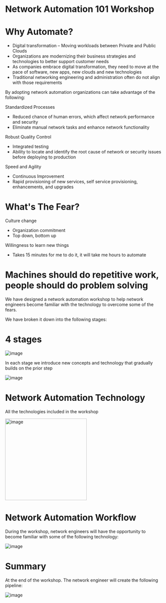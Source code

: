 
# Network Automation 101 Workshop

# Why Automate?

* Digital transformation – Moving workloads between Private and Public Clouds
* Organizations are modernizing their business strategies and technologies to better support customer needs
* As companies embrace digital transformation, they need to move at the pace of software, new apps, new clouds and new technologies
* Traditional networking engineering and administration often do not align with those requirements

By adopting network automation organizations can take advantage of the following:

Standardized Processes
*  Reduced chance of human errors, which affect network performance and security
*  Eliminate manual network tasks and enhance network functionality

Robust Quality Control
*  Integrated testing
*  Ability to locate and identify the root cause of network or security issues before deploying to production
  
Speed and Agility
*  Continuous Improvement
*  Rapid provisioning of new services, self service provisioning, enhancements, and upgrades

# What's The Fear?

Culture change
*  Organization commitment
*  Top down, bottom up

Willingness to learn new things
*  Takes 15 minutes for me to do it, it will take me hours to automate
  
# Machines should do repetitive work, people should do problem solving

We have designed a network automation workshop to help network engineers become familiar with the technology to overcome some of the fears.

We have broken it down into the following stages:

# 4 stages

![image](https://github.com/knorton3/network-automation/assets/96457860/b7b850ed-0f8d-4eec-a315-25271690e87b)

In each stage we introduce new concepts and technology that gradually builds on the prior step

![image](https://github.com/knorton3/network-automation/assets/96457860/cdddb8db-957c-4e65-abbc-3872a9f80717)

# Network Automation Technology

All the technologies included in the workshop

<img width="263" alt="image" src="https://github.com/knorton3/network-automation/assets/96457860/f6837ab4-856b-4092-9c1d-adac401ca66a">

# Network Automation Workflow

During the workshop, network engineers will have the opportunity to become familiar with some of the following technology:

![image](https://github.com/knorton3/network-automation/assets/96457860/5f65b396-1aba-472b-a5f6-2a9e40f9563a)

# Summary

At the end of the workshop.  The network engineer will create the following pipeline:

![image](https://github.com/knorton3/network-automation/assets/96457860/e3099556-ba92-4a4e-a172-9a2bb43ce915)

